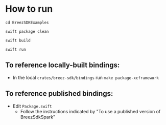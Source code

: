# How to run

```
cd BreezSDKExamples

swift package clean

swift build

swift run
```

## To reference locally-built bindings:

- In the local `crates/breez-sdk/bindings` run `make package-xcframework`

## To reference published bindings:

- Edit `Package.swift`
  - Follow the instructions indicated by "To use a published version of BreezSdkSpark"

